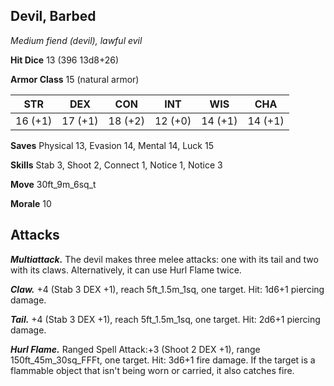 ## Devil, Barbed

*Medium fiend (devil), lawful evil*

**Hit Dice** 13 (396 13d8+26)

**Armor Class** 15 (natural armor)

| STR     | DEX     | CON     | INT     | WIS     | CHA     |
|---------|---------|---------|---------|---------|---------|
| 16 (+1) | 17 (+1) | 18 (+2) | 12 (+0) | 14 (+1) | 14 (+1) |

**Saves** Physical 13, Evasion 14, Mental 14, Luck 15

**Skills** Stab 3, Shoot 2, Connect 1, Notice 1, Notice 3

**Move** 30ft_9m_6sq_t

**Morale** 10

## Attacks

***Multiattack.*** The devil makes three melee attacks: one with its tail and two with its claws. Alternatively, it can use Hurl Flame twice.

***Claw.*** +4 (Stab 3 DEX +1), reach 5ft_1.5m_1sq, one target. Hit: 1d6+1 piercing damage.

***Tail.*** +4 (Stab 3 DEX +1), reach 5ft_1.5m_1sq, one target. Hit: 2d6+1 piercing damage.

***Hurl Flame.*** Ranged Spell Attack:+3 (Shoot 2 DEX +1), range 150ft_45m_30sq_FFFt, one target. Hit: 3d6+1 fire damage. If the target is a flammable object that isn't being worn or carried, it also catches fire.

